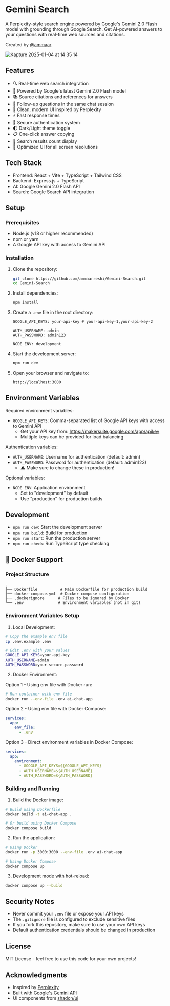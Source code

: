 # Gemini Search

A Perplexity-style search engine powered by Google's Gemini 2.0 Flash model with grounding through Google Search. Get AI-powered answers to your questions with real-time web sources and citations.

Created by [@ammaar](https://x.com/ammaar)

![Kapture 2025-01-04 at 14 35 14](https://github.com/user-attachments/assets/2302898e-03ae-40a6-a16c-301d6b91c5af)


## Features

- 🔍 Real-time web search integration
- 🤖 Powered by Google's latest Gemini 2.0 Flash model
- 📚 Source citations and references for answers
- 💬 Follow-up questions in the same chat session
- 🎨 Clean, modern UI inspired by Perplexity
- ⚡ Fast response times
- 🔐 Secure authentication system
- 🌓 Dark/Light theme toggle
- 📋 One-click answer copying
- 🔢 Search results count display
- 🎯 Optimized UI for all screen resolutions

## Tech Stack

- Frontend: React + Vite + TypeScript + Tailwind CSS
- Backend: Express.js + TypeScript
- AI: Google Gemini 2.0 Flash API
- Search: Google Search API integration

## Setup

### Prerequisites

- Node.js (v18 or higher recommended)
- npm or yarn
- A Google API key with access to Gemini API

### Installation

1. Clone the repository:

   ```bash
   git clone https://github.com/ammaarreshi/Gemini-Search.git
   cd Gemini-Search
   ```

2. Install dependencies:

   ```bash
   npm install
   ```

3. Create a `.env` file in the root directory:

   ```
   GOOGLE_API_KEYS: your-api-key # your-api-key-1,your-api-key-2

   AUTH_USERNAME: admin
   AUTH_PASSWORD: admin123

   NODE_ENV: development
   ```

4. Start the development server:

   ```bash
   npm run dev
   ```

5. Open your browser and navigate to:
   ```
   http://localhost:3000
   ```

## Environment Variables

Required environment variables:

- `GOOGLE_API_KEYS`: Comma-separated list of Google API keys with access to Gemini API
  - Get your API key from: https://makersuite.google.com/app/apikey
  - Multiple keys can be provided for load balancing

Authentication variables:
- `AUTH_USERNAME`: Username for authentication (default: admin)
- `AUTH_PASSWORD`: Password for authentication (default: admin123)
  - ⚠️ Make sure to change these in production!

Optional variables:
- `NODE_ENV`: Application environment
  - Set to "development" by default
  - Use "production" for production builds

## Development

- `npm run dev`: Start the development server
- `npm run build`: Build for production
- `npm run start`: Run the production server
- `npm run check`: Run TypeScript type checking

## 🐳 Docker Support

### Project Structure
```
.
├── Dockerfile          # Main Dockerfile for production build
├── docker-compose.yml  # Docker compose configuration
├── .dockerignore      # Files to be ignored by Docker
└── .env               # Environment variables (not in git)
```

### Environment Variables Setup

1. Local Development:
```bash
# Copy the example env file
cp .env.example .env

# Edit .env with your values
GOOGLE_API_KEYS=your-api-key
AUTH_USERNAME=admin
AUTH_PASSWORD=your-secure-password
```

2. Docker Environment:

Option 1 - Using env file with Docker run:
```bash
# Run container with env file
docker run --env-file .env ai-chat-app
```

Option 2 - Using env file with Docker Compose:
```yaml
services:
  app:
    env_file:
      - .env
```

Option 3 - Direct environment variables in Docker Compose:
```yaml
services:
  app:
    environment:
      - GOOGLE_API_KEYS=${GOOGLE_API_KEYS}
      - AUTH_USERNAME=${AUTH_USERNAME}
      - AUTH_PASSWORD=${AUTH_PASSWORD}
```

### Building and Running

1. Build the Docker image:
```bash
# Build using Dockerfile
docker build -t ai-chat-app .

# Or build using Docker Compose
docker compose build
```

2. Run the application:
```bash
# Using Docker
docker run -p 3000:3000 --env-file .env ai-chat-app

# Using Docker Compose
docker compose up
```

3. Development mode with hot-reload:
```bash
docker compose up --build
```

## Security Notes

- Never commit your `.env` file or expose your API keys
- The `.gitignore` file is configured to exclude sensitive files
- If you fork this repository, make sure to use your own API keys
- Default authentication credentials should be changed in production

## License

MIT License - feel free to use this code for your own projects!

## Acknowledgments

- Inspired by [Perplexity](https://www.perplexity.ai/)
- Built with [Google's Gemini API](https://ai.google.dev/)
- UI components from [shadcn/ui](https://ui.shadcn.com/)
